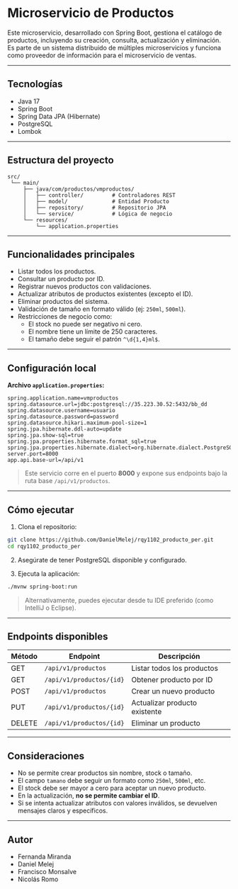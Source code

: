 # Microservicio de Productos

Este microservicio, desarrollado con Spring Boot, gestiona el catálogo de productos, incluyendo su creación, consulta, actualización y eliminación.  
Es parte de un sistema distribuido de múltiples microservicios y funciona como proveedor de información para el microservicio de ventas.

---

## Tecnologías

- Java 17
- Spring Boot
- Spring Data JPA (Hibernate)
- PostgreSQL
- Lombok

---

## Estructura del proyecto

```
src/
 └── main/
     ├── java/com/productos/vmproductos/
     │   ├── controller/         # Controladores REST
     │   ├── model/              # Entidad Producto
     │   ├── repository/         # Repositorio JPA
     │   └── service/            # Lógica de negocio
     └── resources/
         └── application.properties
```

---

## Funcionalidades principales

- Listar todos los productos.
- Consultar un producto por ID.
- Registrar nuevos productos con validaciones.
- Actualizar atributos de productos existentes (excepto el ID).
- Eliminar productos del sistema.
- Validación de tamaño en formato válido (ej: `250ml`, `500ml`).
- Restricciones de negocio como:
  - El stock no puede ser negativo ni cero.
  - El nombre tiene un límite de 250 caracteres.
  - El tamaño debe seguir el patrón `^\d{1,4}ml$`.

---

## Configuración local

**Archivo `application.properties`:**

```properties
spring.application.name=vmproductos
spring.datasource.url=jdbc:postgresql://35.223.30.52:5432/bb_dd
spring.datasource.username=usuario
spring.datasource.password=password
spring.datasource.hikari.maximum-pool-size=1
spring.jpa.hibernate.ddl-auto=update
spring.jpa.show-sql=true
spring.jpa.properties.hibernate.format_sql=true
spring.jpa.properties.hibernate.dialect=org.hibernate.dialect.PostgreSQLDialect
server.port=8000
app.api.base-url=/api/v1
```

> Este servicio corre en el puerto **8000** y expone sus endpoints bajo la ruta base `/api/v1/productos`.

---

## Cómo ejecutar

1. Clona el repositorio:

```bash
git clone https://github.com/DanielMelej/rqy1102_producto_per.git
cd rqy1102_producto_per
```

2. Asegúrate de tener PostgreSQL disponible y configurado.

3. Ejecuta la aplicación:

```bash
./mvnw spring-boot:run
```

> Alternativamente, puedes ejecutar desde tu IDE preferido (como IntelliJ o Eclipse).

---

## Endpoints disponibles

| Método | Endpoint                     | Descripción                       |
|--------|------------------------------|-----------------------------------|
| GET    | `/api/v1/productos`          | Listar todos los productos        |
| GET    | `/api/v1/productos/{id}`     | Obtener producto por ID           |
| POST   | `/api/v1/productos`          | Crear un nuevo producto           |
| PUT    | `/api/v1/productos/{id}`     | Actualizar producto existente     |
| DELETE | `/api/v1/productos/{id}`     | Eliminar un producto              |

---

## Consideraciones

- No se permite crear productos sin nombre, stock o tamaño.
- El campo `tamano` debe seguir un formato como `250ml`, `500ml`, etc.
- El stock debe ser mayor a cero para aceptar un nuevo producto.
- En la actualización, **no se permite cambiar el ID**.
- Si se intenta actualizar atributos con valores inválidos, se devuelven mensajes claros y específicos.

---

## Autor

- Fernanda Miranda
- Daniel Melej
- Francisco Monsalve
- Nicolás Romo